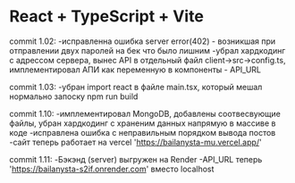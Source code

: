 # React + TypeScript + Vite

commit 1.02:
-исправленна ошибка server error(402) - возникшая при отправлении двух паролей на бек что было лишним
-убрал хардкодинг с адрессом сервера, вынес API в отдельный файл client->src->config.ts, имплементировал АПИ как переменную в компоненты - API_URL

commit 1.03:
-убран import react в файле main.tsx, который мешал нормально запоску npm run build

commit 1.10:
-имплементировал MongoDB, добавлены соотвесвующие файлы, убран хардкодинг с храненим данных напрямую в массиве в коде
-исправлена ошибка с неправильным порядком вывода постов
-сайт теперь работает на vercel 'https://bailanysta-mu.vercel.app/'

commit 1.11:
-Бэкэнд (server) выгружен на Render
-API_URL теперь 'https://bailanysta-s2if.onrender.com' вместо localhost
